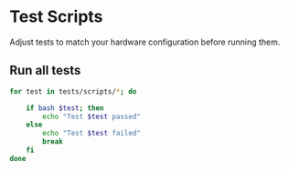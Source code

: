 # Test Scripts

Adjust tests to match your hardware configuration before running them.

## Run all tests

```bash
for test in tests/scripts/*; do

    if bash $test; then
        echo "Test $test passed"
    else
        echo "Test $test failed"
        break
    fi
done
```
